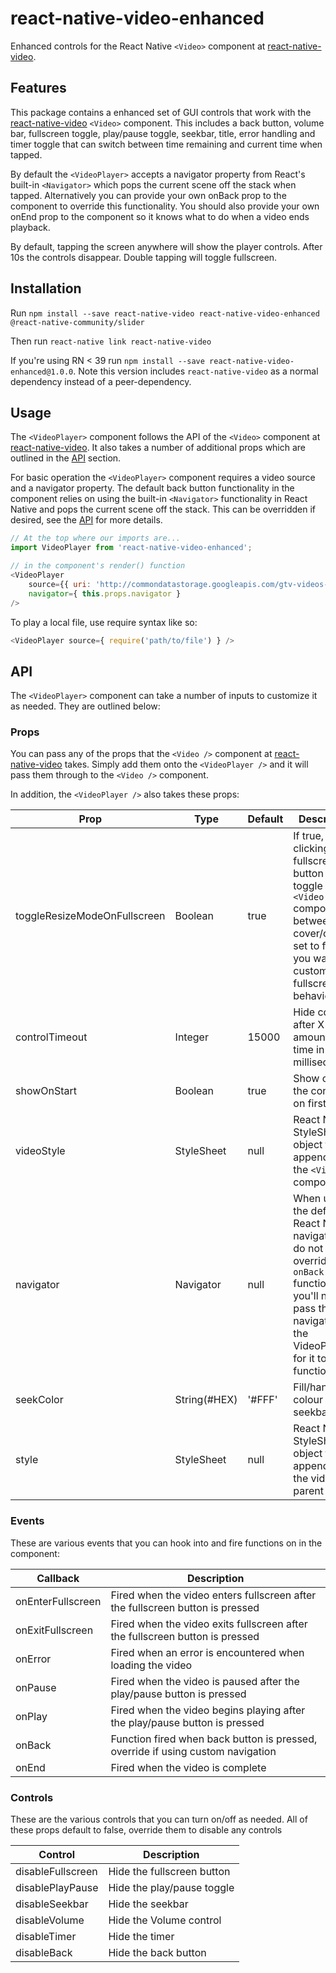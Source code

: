 # react-native-video-enhanced
Enhanced controls for the React Native `<Video>` component at [react-native-video](https://github.com/react-native-community/react-native-video). 

## Features
This package contains a enhanced set of GUI controls that work with the [react-native-video](https://github.com/react-native-community/react-native-video) `<Video>` component. This includes a back button, volume bar, fullscreen toggle, play/pause toggle, seekbar, title, error handling and timer toggle that can switch between time remaining and current time when tapped.

By default the `<VideoPlayer>` accepts a navigator property from React's built-in `<Navigator>` which pops the current scene off the stack when tapped. Alternatively you can provide your own onBack prop to the component to override this functionality. You should also provide your own onEnd prop to the component so it knows what to do when a video ends playback.

By default, tapping the screen anywhere will show the player controls. After 10s the controls disappear. Double tapping will toggle fullscreen.

## Installation
Run `npm install --save react-native-video react-native-video-enhanced @react-native-community/slider`

Then run `react-native link react-native-video`

If you're using RN < 39 run `npm install --save react-native-video-enhanced@1.0.0`. Note this version includes `react-native-video` as a normal dependency instead of a peer-dependency.

## Usage
The `<VideoPlayer>` component follows the API of the `<Video>` component at [react-native-video](https://github.com/react-native-community/react-native-video). It also takes a number of additional props which are outlined in the [API](#api) section.

For basic operation the `<VideoPlayer>` component requires a video source and a navigator property. The default back button functionality in the component relies on using the built-in `<Navigator>` functionality in React Native and pops the current scene off the stack. This can be overridden if desired, see the [API](#api) for more details.

```javascript
// At the top where our imports are...
import VideoPlayer from 'react-native-video-enhanced';

// in the component's render() function
<VideoPlayer
    source={{ uri: 'http://commondatastorage.googleapis.com/gtv-videos-bucket/sample/BigBuckBunny.mp4' }}
    navigator={ this.props.navigator }
/>
```

To play a local file, use require syntax like so:

```js
<VideoPlayer source={ require('path/to/file') } />
```

## API
The `<VideoPlayer>` component can take a number of inputs to customize it as needed. They are outlined below:

### Props
You can pass any of the props that the `<Video />` component at [react-native-video](https://github.com/react-native-community/react-native-video) takes. Simply add them onto the `<VideoPlayer />` and it will pass them through to the `<Video />` component.

In addition, the `<VideoPlayer />` also takes these props:

| Prop                         | Type          | Default | Description                                                                                                                                                         |
| ---------------------------- | ------------- | ------- | ------------------------------------------------------------------------------------------------------------------------------------------------------------------- |
| toggleResizeModeOnFullscreen | Boolean       | true    | If true, clicking the fullscreen button will toggle the `<Video />` component between cover/contain, set to false if you want to customize fullscreen behaviour     |
| controlTimeout               | Integer       | 15000   | Hide controls after X amount of time in milliseconds                                                                                                                |
| showOnStart                  | Boolean       | true    | Show or hide the controls on first render                                                                                                                           |
| videoStyle                   | StyleSheet    | null    | React Native StyleSheet object that is appended to the `<Video>` component                                                                                          |
| navigator                    | Navigator     | null    | When using the default React Native navigator and do not override the `onBack` function, you'll need to pass the navigator to the VideoPlayer for it to function    |
| seekColor                    | String(#HEX)  | '#FFF'  | Fill/handle colour of the seekbar                                                                                                                                   |
| style                        | StyleSheet    | null    | React Native StyleSheet object that is appended to the video's parent `<View>`                                                                                      |

### Events
These are various events that you can hook into and fire functions on in the component:

| Callback           | Description                                                                        |
| ------------------ | ---------------------------------------------------------------------------------- |
| onEnterFullscreen  | Fired when the video enters fullscreen after the fullscreen button is pressed      |
| onExitFullscreen   | Fired when the video exits fullscreen after the fullscreen button is pressed       |
| onError            | Fired when an error is encountered when loading the video                          |
| onPause            | Fired when the video is paused after the play/pause button is pressed              |
| onPlay             | Fired when the video begins playing after the play/pause button is pressed         |
| onBack             | Function fired when back button is pressed, override if using custom navigation    |
| onEnd              | Fired when the video is complete                                                   |

### Controls
These are the various controls that you can turn on/off as needed. All of these props default to false, override them to disable any controls

| Control            | Description                                 |
| ------------------ | ------------------------------------------- |
| disableFullscreen  | Hide the fullscreen button                  |
| disablePlayPause   | Hide the play/pause toggle                  |
| disableSeekbar     | Hide the seekbar                            |
| disableVolume      | Hide the Volume control                     |
| disableTimer       | Hide the timer                              |
| disableBack        | Hide the back button                        |
